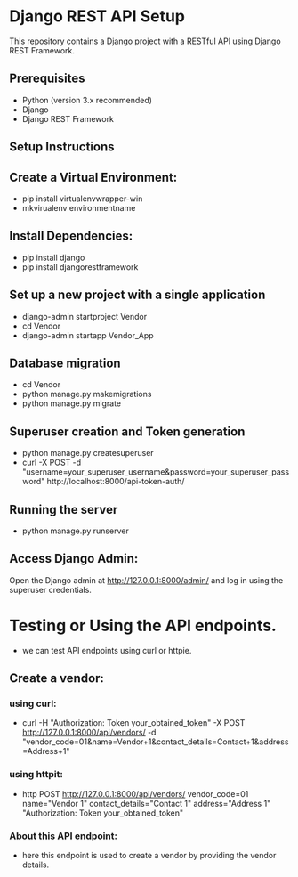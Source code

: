 # Django REST API Setup

This repository contains a Django project with a RESTful API using Django REST Framework.

## Prerequisites

- Python (version 3.x recommended)
- Django
- Django REST Framework

## Setup Instructions

## Create a Virtual Environment:
- pip install virtualenvwrapper-win
- mkvirualenv environmentname

## Install Dependencies:
- pip install django
- pip install djangorestframework

## Set up a new project with a single application
- django-admin startproject Vendor                 
- cd Vendor
- django-admin startapp Vendor_App              

## Database migration
- cd Vendor                         
- python manage.py makemigrations      
- python manage.py migrate

## Superuser creation and Token generation
- python manage.py createsuperuser
- curl -X POST -d "username=your_superuser_username&password=your_superuser_password" http://localhost:8000/api-token-auth/

## Running the server
- python manage.py runserver

## Access Django Admin:
Open the Django admin at http://127.0.0.1:8000/admin/ and log in using the superuser credentials.

# Testing or Using the API endpoints.
- we can test API endpoints using curl or httpie.
## Create a vendor:
### using curl:
- curl -H "Authorization: Token your_obtained_token" -X POST http://127.0.0.1:8000/api/vendors/ -d "vendor_code=01&name=Vendor+1&contact_details=Contact+1&address=Address+1"
### using httpit:
- http POST http://127.0.0.1:8000/api/vendors/ vendor_code=01 name="Vendor 1" contact_details="Contact 1" address="Address 1" "Authorization: Token your_obtained_token"
### About this API endpoint:
- here this endpoint is used to create a vendor by providing the vendor details.




